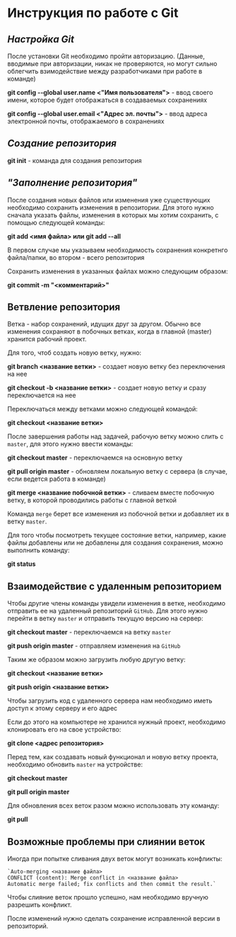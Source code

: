 # Инструкция по работе с Git

## *Настройка Git*

После установки Git необходимо пройти авторизацию. (Данные, вводимые при авторизации, никак не проверяются, но могут сильно облегчить взимодействие между разработчиками при работе в команде)

**git config --global user.name <"Имя пользователя">** - ввод своего имени, которое будет отображаться в создаваемых сохранениях

**git config --global user.email <"Адрес эл. почты">** - ввод адреса электронной почты, отображаемого в сохранениях

## *Создание репозитория*

**git init** - команда для создания репозитория

## *"Заполнение репозитория"*

После создания новых файлов или изменения уже существующих необходимо сохранить изменения в репозитории. Для этого нужно сначала указать файлы, изменения в которых мы хотим сохранить, с помощью следующей команды:

**git add <имя файла> или git add --all**

В первом случае мы указываем необходимость сохранения конкретнго файла/папки, во втором - всего репозитория

Сохранить изменения в указанных файлах можно следующим образом:

**git commit -m "<комментарий>"**

## Ветвление репозитория

Ветка - набор сохранений, идущих друг за другом. Обычно все изменения сохраняют в побочных ветках, когда в главной (master) хранится рабочий проект.

Для того, чтоб создать новую ветку, нужно:

**git branch <название ветки>** - создает новую ветку без переключения на нее

**git checkout -b <название ветки>** - создает новую ветку и сразу переключается на нее

Переключаться между ветками можно следующей командой:

**git checkout <название ветки>**

После завершения работы над задачей, рабочую ветку можно слить с `master`, для этого нужно ввести команды:

**git checkout master** - переключаемся на основную ветку

**git pull origin master** - обновляем локальную ветку с сервера (в случае, если ведется работа в команде)

**git merge <название побочной ветки>** - сливаем вместе побочную ветку, в которой проводились работы с главной веткой

Команда `merge` берет все изменения из побочной ветки и добавляет их в ветку `master`.

Для того чтобы посмотреть текущее состояние ветки, например, какие файлы добавлены или не добавлены для создания сохранения, можно выполнить команду:

**git status**

## Взаимодействие с удаленным репозиторием

Чтобы другие члены команды увидели изменения в ветке, необходимо отправить ее на удаленный репозиторий `GitHub`. Для этого нужно перейти в ветку `master` и отправить текущую версию на сервер:

**git checkout master** - переключаемся на ветку `master`

**git push origin master** - отправляем изменения на `GitHub`

Таким же образом можно загрузить любую другую ветку:

**git checkout <название ветки>**

**git push origin <название ветки>**

Чтобы загрузить код с удаленного сервера нам необходимо иметь доступ к этому серверу и его адрес

Если до этого на компьютере не хранился нужный проект, необходимо клонировать его на свое устройство:

**git clone <адрес репозитория>**

Перед тем, как создавать новый функционал и новую ветку проекта, необходимо обновить `master` на устройстве:

**git checkout master**

**git pull origin master**

Для обновления всех веток разом можно использовать эту команду:

**git pull**

## Возможные проблемы при слиянии веток

Иногда при попытке сливания двух веток могут возникать конфликты:

    `Auto-merging <название файла>
    CONFLICT (content): Merge conflict in <название файла>
    Automatic merge failed; fix conflicts and then commit the result.`

Чтобы слияние веток прошло успешно, нам необходимо вручную разрешить конфликт.

После изменений нужно сделать сохранение исправленной версии в репозиторий.